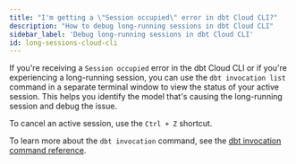 ```yaml
---
title: "I'm getting a \"Session occupied\" error in dbt Cloud CLI?"
description: "How to debug long-running sessions in dbt Cloud CLI"
sidebar_label: 'Debug long-running sessions in dbt Cloud CLI'
id: long-sessions-cloud-cli
---
```


If you're receiving a `Session occupied` error in the dbt Cloud CLI or if you're experiencing a long-running session, you can use the `dbt invocation list` command in a separate terminal window to view the status of your active session. This helps you identify the model that's causing the long-running session and debug the issue.

To cancel an active session, use the `Ctrl + Z` shortcut.

To learn more about the `dbt invocation` command, see the [dbt invocation command reference](/reference/commands/invocation).
